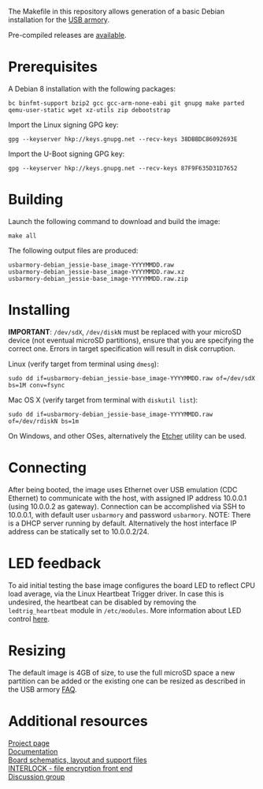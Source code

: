 The Makefile in this repository allows generation of a basic Debian
installation for the [USB armory](https://github.com/inversepath/usbarmory).

Pre-compiled releases are [available](https://github.com/inversepath/usbarmory-debian-base_image/releases).

# Prerequisites

A Debian 8 installation with the following packages:

```
bc binfmt-support bzip2 gcc gcc-arm-none-eabi git gnupg make parted qemu-user-static wget xz-utils zip debootstrap
```

Import the Linux signing GPG key:
```
gpg --keyserver hkp://keys.gnupg.net --recv-keys 38DBBDC86092693E
```

Import the U-Boot signing GPG key:
```
gpg --keyserver hkp://keys.gnupg.net --recv-keys 87F9F635D31D7652
```

# Building

Launch the following command to download and build the image:

```
make all
```

The following output files are produced:
```
usbarmory-debian_jessie-base_image-YYYYMMDD.raw
usbarmory-debian_jessie-base_image-YYYYMMDD.raw.xz
usbarmory-debian_jessie-base_image-YYYYMMDD.raw.zip
```

# Installing

**IMPORTANT**: `/dev/sdX`, `/dev/diskN` must be replaced with your microSD
device (not eventual microSD partitions), ensure that you are specifying the
correct one. Errors in target specification will result in disk corruption.

Linux (verify target from terminal using `dmesg`):
```
sudo dd if=usbarmory-debian_jessie-base_image-YYYYMMDD.raw of=/dev/sdX bs=1M conv=fsync
```

Mac OS X (verify target from terminal with `diskutil list`):
```
sudo dd if=usbarmory-debian_jessie-base_image-YYYYMMDD.raw of=/dev/rdiskN bs=1m
```

On Windows, and other OSes, alternatively the [Etcher](https://etcher.io)
utility can be used.

# Connecting

After being booted, the image uses Ethernet over USB emulation (CDC Ethernet)
to communicate with the host, with assigned IP address 10.0.0.1 (using 10.0.0.2
as gateway). Connection can be accomplished via SSH to 10.0.0.1, with default
user `usbarmory` and password `usbarmory`. NOTE: There is a DHCP server running
by default. Alternatively the host interface IP address can be statically set
to 10.0.0.2/24.

# LED feedback

To aid initial testing the base image configures the board LED to reflect CPU
load average, via the Linux Heartbeat Trigger driver. In case this is
undesired, the heartbeat can be disabled by removing the `ledtrig_heartbeat`
module in `/etc/modules`. More information about LED control
[here](https://github.com/inversepath/usbarmory/wiki/GPIOs#led-control).

# Resizing

The default image is 4GB of size, to use the full microSD space a new partition
can be added or the existing one can be resized as described in the USB armory
[FAQ](https://github.com/inversepath/usbarmory/wiki/Frequently-Asked-Questions-(FAQ)).

# Additional resources

[Project page](https://inversepath.com/usbarmory)  
[Documentation](https://github.com/inversepath/usbarmory/wiki)  
[Board schematics, layout and support files](https://github.com/inversepath/usbarmory)  
[INTERLOCK - file encryption front end](https://github.com/inversepath/interlock)  
[Discussion group](https://groups.google.com/d/forum/usbarmory)  
